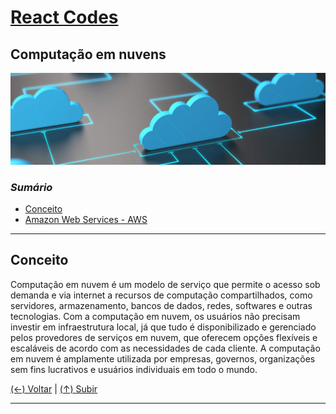 # [React Codes](https://github.com/systemboys/React_Codes#react-codes "React Codes")

## Computação em nuvens

[![Computação em nuvens](https://github.com/systemboys/React_Codes/raw/main/Computa%C3%A7%C3%A3o%20em%20nuvens/images/cloud_1.png "Computação em nuvens")](https://github.com/systemboys/React_Codes/raw/main/Computa%C3%A7%C3%A3o%20em%20nuvens/images/cloud_1.png "Computação em nuvens")

### *Sumário*

- [Conceito](#conceito "Conceito")
- [Amazon Web Services - AWS](https://github.com/systemboys/React_Codes/tree/main/Computa%C3%A7%C3%A3o%20em%20nuvens/AWS#react-codes--amazon-web-services---aws "Amazon Web Services - AWS")

---

## Conceito

Computação em nuvem é um modelo de serviço que permite o acesso sob demanda e via internet a recursos de computação compartilhados, como servidores, armazenamento, bancos de dados, redes, softwares e outras tecnologias. Com a computação em nuvem, os usuários não precisam investir em infraestrutura local, já que tudo é disponibilizado e gerenciado pelos provedores de serviços em nuvem, que oferecem opções flexíveis e escaláveis de acordo com as necessidades de cada cliente. A computação em nuvem é amplamente utilizada por empresas, governos, organizações sem fins lucrativos e usuários individuais em todo o mundo.

[(&larr;) Voltar](https://github.com/systemboys/React_Codes#react-codes "Voltar ao Sumário") | 
[(&uarr;) Subir](#sum%C3%A1rio "Subir para o topo")

---